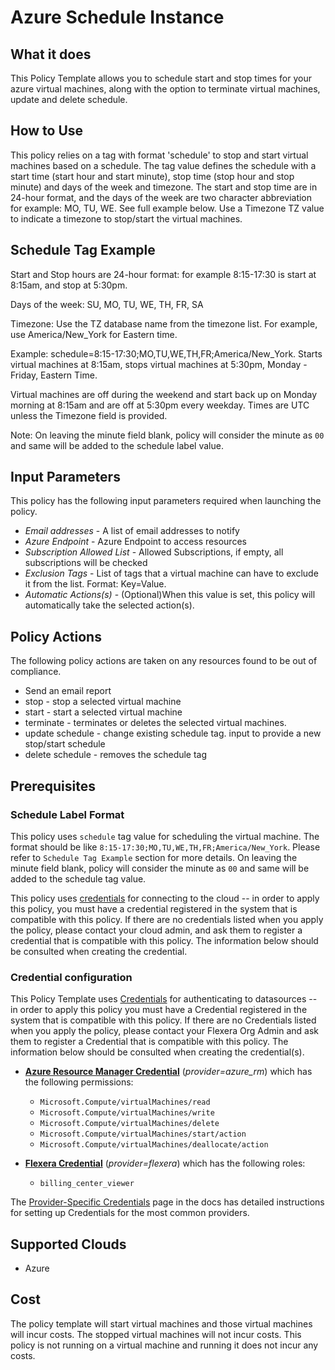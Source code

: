 # Azure Schedule Instance

## What it does

This Policy Template allows you to schedule start and stop times for your azure virtual machines, along with the option to terminate virtual machines, update and delete schedule.

## How to Use

This policy relies on a tag with format 'schedule' to stop and start virtual machines based on a schedule. The tag value defines the schedule with a start time (start hour and start minute), stop time (stop hour and stop minute) and days of the week and timezone. The start and stop time are in 24-hour format, and the days of the week are two character abbreviation for example: MO, TU, WE. See full example below. Use a Timezone TZ value to indicate a timezone to stop/start the virtual machines.

## Schedule Tag Example

Start and Stop hours are 24-hour format: for example 8:15-17:30 is start at 8:15am, and stop at 5:30pm.

Days of the week: SU, MO, TU, WE, TH, FR, SA

Timezone: Use the TZ database name from the timezone list. For example, use America/New_York for Eastern time.

Example: schedule=8:15-17:30;MO,TU,WE,TH,FR;America/New_York. Starts virtual machines at 8:15am, stops virtual machines at 5:30pm, Monday - Friday, Eastern Time.

Virtual machines are off during the weekend and start back up on Monday morning at 8:15am and are off at 5:30pm every weekday. Times are UTC unless the Timezone field is provided.

Note: On leaving the minute field blank, policy will consider the minute as `00`
and same will be added to the schedule label value.

## Input Parameters

This policy has the following input parameters required when launching the policy.

- *Email addresses* - A list of email addresses to notify
- *Azure Endpoint* - Azure Endpoint to access resources
- *Subscription Allowed List* - Allowed Subscriptions, if empty, all subscriptions will be checked
- *Exclusion Tags* - List of tags that a virtual machine can have to exclude it from the list. Format: Key=Value.
- *Automatic Actions(s)* - (Optional)When this value is set, this policy will automatically take the selected action(s).

## Policy Actions

The following policy actions are taken on any resources found to be out of compliance.

- Send an email report
- stop - stop a selected virtual machine
- start - start a selected virtual machine
- terminate - terminates or deletes the selected virtual machines.
- update schedule - change existing schedule tag.  input to provide a new stop/start schedule
- delete schedule - removes the schedule tag

## Prerequisites

### Schedule Label Format

This policy uses `schedule` tag value for scheduling the virtual machine. The format should be like `8:15-17:30;MO,TU,WE,TH,FR;America/New_York`. Please refer to `Schedule Tag Example` section for more details.
On leaving the minute field blank, policy will consider the minute as `00` and same will be added to the schedule tag value.

This policy uses [credentials](https://docs.flexera.com/flexera/EN/Automation/ManagingCredentialsExternal.htm) for connecting to the cloud -- in order to apply this policy, you must have a credential registered in the system that is compatible with this policy. If there are no credentials listed when you apply the policy, please contact your cloud admin, and ask them to register a credential that is compatible with this policy. The information below should be consulted when creating the credential.

### Credential configuration

This Policy Template uses [Credentials](https://docs.flexera.com/flexera/EN/Automation/ManagingCredentialsExternal.htm) for authenticating to datasources -- in order to apply this policy you must have a Credential registered in the system that is compatible with this policy. If there are no Credentials listed when you apply the policy, please contact your Flexera Org Admin and ask them to register a Credential that is compatible with this policy. The information below should be consulted when creating the credential(s).

- [**Azure Resource Manager Credential**](https://docs.flexera.com/flexera/EN/Automation/ProviderCredentials.htm#automationadmin_109256743_1124668) (*provider=azure_rm*) which has the following permissions:
  - `Microsoft.Compute/virtualMachines/read`
  - `Microsoft.Compute/virtualMachines/write`
  - `Microsoft.Compute/virtualMachines/delete`
  - `Microsoft.Compute/virtualMachines/start/action`
  - `Microsoft.Compute/virtualMachines/deallocate/action`

- [**Flexera Credential**](https://docs.flexera.com/flexera/EN/Automation/ProviderCredentials.htm) (*provider=flexera*) which has the following roles:
  - `billing_center_viewer`

The [Provider-Specific Credentials](https://docs.flexera.com/flexera/EN/Automation/ProviderCredentials.htm) page in the docs has detailed instructions for setting up Credentials for the most common providers.

## Supported Clouds

- Azure

## Cost

The policy template will start virtual machines and those virtual machines will incur costs. The stopped virtual machines will not incur costs. This policy is not running on a virtual machine and running it does not incur any costs.
